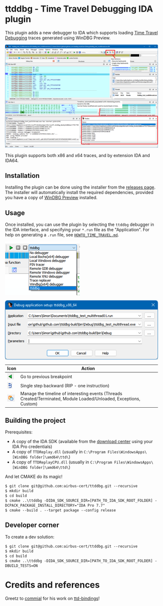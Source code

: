 # ttddbg - Time Travel Debugging IDA plugin

This plugin adds a new debugger to IDA which supports loading [Time Travel Debugging](https://docs.microsoft.com/en-us/windows-hardware/drivers/debugger/time-travel-debugging-overview) traces generated using WinDBG Preview.

![ttddbg main window](screenshots/main_window.png)

This plugin supports both x86 and x64 traces, and by extension IDA and IDA64.

## Installation

Installing the plugin can be done using the installer from the [releases page]([releases](https://github.com/airbus-cert/ttddbg/releases)). The installer will automatically install the required dependencies, provided you have a copy of [WinDBG Preview](https://apps.microsoft.com/store/detail/windbg-preview/9PGJGD53TN86) installed.

## Usage

Once installed, you can use the plugin by selecting the `ttddbg` debugger in the IDA interface, and specifying your `*.run` file as the "Application". For help on generating a `.run` file, see [`HOWTO_TIME_TRAVEL.md`](HOWTO_TIME_TRAVEL.md).

![ttddbg debugger](screenshots/ida_ttddbg_dropdown.png)

![ttdbg debugger setup](screenshots/ida_ttddbg_run.png)

| Icon | Action |
|------|--------|
|![backward_icon](screenshots/ida_backward_icon.png) | Go to previous breakpoint |
|![single_step_icon](screenshots/ida_single_step_icon.png) | Single step backward (RIP - one instruction) |
|![timeline_icon](screenshots/ida_timeline_icon.png) | Manage the timeline of interesting events (Threads Created/Terminated, Module Loaded/Unloaded, Exceptions, Custom) |

## Building the project

Prerequisites:

- A copy of the IDA SDK (available from the [download center](https://hex-rays.com/download-center/) using your IDA Pro credentials)
- A copy of `TTDReplay.dll` (usually in `C:\Program Files\WindowsApps\[WinDBG folder]\amd64\ttd\`)
- A copy of `TTDReplayCPU.dll` (usually in `C:\Program Files\WindowsApps\[WinDBG folder]\amd64\ttd\`)

And let CMAKE do its magic!

```console
$ git clone git@github.com:airbus-cert/ttddbg.git --recursive
$ mkdir build
$ cd build
$ cmake ..\ttddbg -DIDA_SDK_SOURCE_DIR=[PATH_TO_IDA_SDK_ROOT_FOLDER] -DCPACK_PACKAGE_INSTALL_DIRECTORY="IDA Pro 7.7"
$ cmake --build . --target package --config release
```

## Developer corner

To create a dev solution:

```console
$ git clone git@github.com:airbus-cert/ttddbg.git --recursive
$ mkdir build
$ cd build
$ cmake ..\ttddbg -DIDA_SDK_SOURCE_DIR=[PATH_TO_IDA_SDK_ROOT_FOLDER] -DBUILD_TESTS=ON
```

# Credits and references

Greetz to [commial](https://github.com/commial) for his work on [ttd-bindings](https://github.com/commial/ttd-bindings)!

